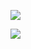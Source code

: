 ![](https://youpaiyun.zongqilive.cn/image/20200527161507.png)

![](https://youpaiyun.zongqilive.cn/image/20200527162028.png)
